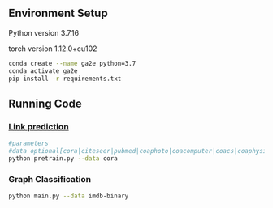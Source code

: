 ## Environment Setup

Python version 3.7.16

torch version 1.12.0+cu102

```bash
conda create --name ga2e python=3.7
conda activate ga2e
pip install -r requirements.txt
```

## Running Code

### [Link prediction](https://github.com/shoyua/GA2E/tree/eca5a3853e4075d50ee815b4b7acbcd70c17ead0/link_prediction)


```bash
#parameters
#data optional[cora|citeseer|pubmed|coaphoto|coacomputer|coacs|coaphysics]
python pretrain.py --data cora
```

### Graph Classification

```bash
python main.py --data imdb-binary
```
